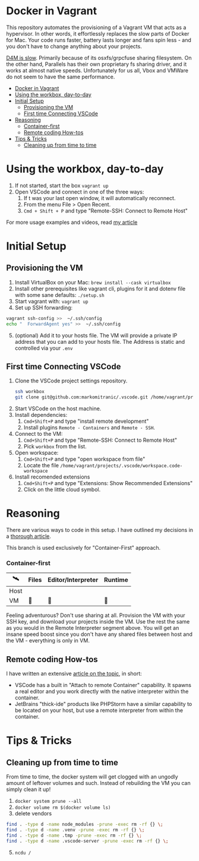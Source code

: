 # Docker in Vagrant

This repository automates the provisioning of a Vagrant VM that acts as a hypervisor. In other words, it effortlessly replaces the slow parts of Docker for Mac. Your code runs faster, battery lasts longer and fans spin less - and you don't have to change anything about your projects.

[D4M is slow](https://medium.com/homullus/docker-for-mac-performance-diy-d4m-e4232ca8b671). Primarily because of its osxfs/grpcfuse sharing filesystem. On the other hand, Parallels has their own proprietary fs sharing driver, and it works at almost native speeds. Unfortunately for us all, Vbox and VMWare do not seem to have the same performance.

- [Docker in Vagrant](#docker-in-vagrant)
- [Using the workbox, day-to-day](#using-the-workbox-day-to-day)
- [Initial Setup](#initial-setup)
  - [Provisioning the VM](#provisioning-the-vm)
  - [First time Connecting VSCode](#first-time-connecting-vscode)
- [Reasoning](#reasoning)
    - [Container-first](#container-first)
  - [Remote coding How-tos](#remote-coding-how-tos)
- [Tips & Tricks](#tips--tricks)
  - [Cleaning up from time to time](#cleaning-up-from-time-to-time)

# Using the workbox, day-to-day
1. If not started, start the box `vagrant up`
2. Open VSCode and connect in one of the three ways:
   1. If t was your last open window, it will automatically reconnect.
   2. From the menu File > Open Recent.
   3. `Cmd + Shift + P` and type "Remote-SSH: Connect to Remote Host"

For more usage examples and videos, read [my article](https://medium.com/homullus/remote-development-or-how-i-learned-to-stop-worrying-and-love-the-mainframe-90165147a57d#fde9)

# Initial Setup
## Provisioning the VM

1. Install VirtualBox on your Mac: `brew install --cask virtualbox`
2. Install other prerequisites like vagrant cli, plugins for it and dotenv file with some sane defaults: `./setup.sh`
3. Start vagrant with: `vagrant up`
4. Set up SSH forwarding:
  ```bash
  vagrant ssh-config >>  ~/.ssh/config
  echo "  ForwardAgent yes" >>  ~/.ssh/config
  ```
5. (optional) Add it to your hosts file. The VM will provide a private IP address that you can add to your hosts file. The Address is static and controlled via your `.env`

## First time Connecting VSCode
1. Clone the VSCode project settings repository. 
   ```bash
   ssh workbox
   git clone git@github.com:markomitranic/.vscode.git /home/vagrant/projects/.vscode
   ```
2. Start VSCode on the host machine.
3. Install dependencies:
   1. `Cmd+Shift+P` and type "install remote development"
   2. Install plugins `Remote - Containers` and `Remote - SSH`.
4. Connect to the VM:
   1. `Cmd+Shift+P` and type "Remote-SSH: Connect to Remote Host"
   2. Pick `workbox` from the list.
5. Open workspace:
   1. `Cmd+Shift+P` and type "open workspace from file"
   2. Locate the file `/home/vagrant/projects/.vscode/workspace.code-workspace`
6. Install recomended extensions
   1. `Cmd+Shift+P` and type "Extensions: Show Recommended Extensions"
   2. Click on the little cloud symbol.

# Reasoning

There are various ways to code in this setup. I have outlined my decisions in a [thorough article](https://medium.com/homullus/docker-for-mac-performance-diy-d4m-e4232ca8b671).

This branch is used exclusively for "Container-First" approach.

### Container-first
| 	🛰	|	Files	|	Editor/Interpreter	|	Runtime	|
|	-	|	-		|	-					|	-		|
|	Host|			|						|			|
|	VM	|	🔻		|	🔻					|	🔻		|

Feeling adventurous? Don't use sharing at all. Provision the VM with your SSH key, and download your projects inside the VM. Use the rest the same as you would in the Remote Interpreter segment above. You will get an insane speed boost since you don't have any shared files between host and the VM - everything is only in VM.

## Remote coding How-tos
I have written an extensive [article on the topic](https://medium.com/homullus/remote-development-or-how-i-learned-to-stop-worrying-and-love-the-mainframe-90165147a57d), in short:
- VSCode has a built in "Attach to remote Container" capability. It spawns a real editor and you work directly with the native interpreter within the container.
- JetBrains "thick-ide" products like PHPStorm have a similar capability to be located on your host, but use a remote interpreter from within the container.

# Tips & Tricks

## Cleaning up from time to time
From time to time, the docker system will get clogged with an ungodly amount of leftover volumes and such. Instead of rebuilding the VM you can simply clean it up!
1. `docker system prune --all`
2. `docker volume rm $(docker volume ls)`
3. delete vendors
  ```bash
  find . -type d -name node_modules -prune -exec rm -rf {} \;
  find . -type d -name .venv -prune -exec rm -rf {} \;
  find . -type d -name .tmp -prune -exec rm -rf {} \;
  find . -type d -name .vscode-server -prune -exec rm -rf {} \;
  ```
5. `ncdu /`